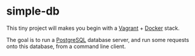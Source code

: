 simple-db
=========

This tiny project will makes you begin with a [Vagrant](https://vagrantup.com) + [Docker](https://docker.com/) stack.

The goal is to run a [PostgreSQL](http://www.postgresql.org/) database server, and run some requests onto this database, from a command line client.